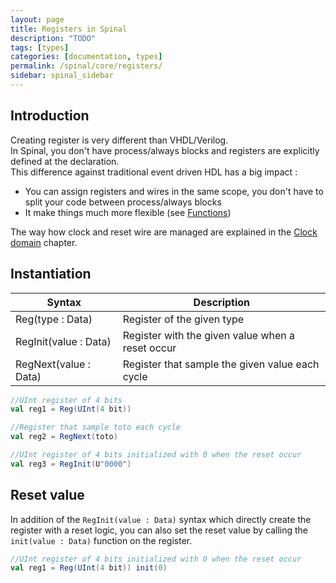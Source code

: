 ```yaml
---
layout: page
title: Registers in Spinal
description: "TODO"
tags: [types]
categories: [documentation, types]
permalink: /spinal/core/registers/
sidebar: spinal_sidebar
---
```


## Introduction
Creating register is very different than VHDL/Verilog.<br>
In Spinal, you don't have process/always blocks and registers are explicitly defined at the declaration. <br>
This difference against traditional event driven HDL has a big impact :

- You can assign registers and wires in the same scope, you don't have to split your code between process/always blocks
- It make things much more flexible (see [Functions](/SpinalDoc/spinal/core/function/))

The way how clock and reset wire are managed are explained in the [Clock domain](/SpinalDoc/spinal/core/clock_domain/) chapter.

## Instantiation

| Syntax | Description |
| ------- | ---- |
| Reg(type : Data) | Register of the given type |
| RegInit(value : Data) | Register with the given value when a reset occur |
| RegNext(value : Data) | Register that sample the given value each cycle |

```scala
//UInt register of 4 bits    
val reg1 = Reg(UInt(4 bit))  

//Register that sample toto each cycle  
val reg2 = RegNext(toto)    

//UInt register of 4 bits initialized with 0 when the reset occur
val reg3 = RegInit(U"0000")
```

## Reset value
In addition of the `RegInit(value : Data)` syntax which directly create the register with a reset logic, 
you can also set the reset value by calling the `init(value : Data)` function on the register.

```scala
//UInt register of 4 bits initialized with 0 when the reset occur
val reg1 = Reg(UInt(4 bit)) init(0) 
```
